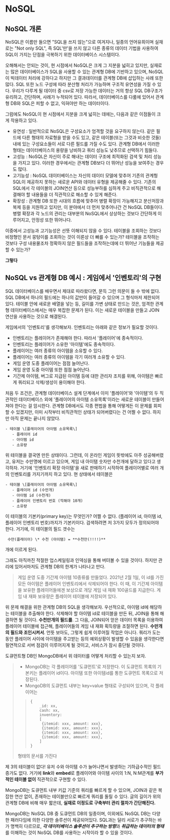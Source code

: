 # NoSQL

## NoSQL 개론
NoSQL은 이름만 들으면 "SQL을 쓰지 않는"으로 여겨지나, 일종의 언어유희이며 실재로는 "Not only SQL", 즉 SQL'만'을 쓰지 않고 다른 종류의 데이터 기법을 사용하여 SQL이 가지는 단점을 극복하기 위한 데이터베이스 시스템이다.

오해해서는 안되는 것이, 현 시점에서 NoSQL은 크게 그 지분을 넓히고 있지만, 실재로는 많은 데이터베이스가 SQL을 사용할 수 있는 관계형 DB에 기반하고 있으며, NoSQL이 빅데이터 처리에 강하다고 하지만 그 결과데이터를 관계형 DB에 삽입하는 사례 또한 많다. SQL 또한 노드 구성에 따라 분산형 처리가 가능하며 구조적 유연성을 가질 수 있다. 우리가 다루게 될 데이터 중 csv로 저장 가능한 데이터는 거의 항상 SQL DB구조가 유리하고, 간단하며, 사례가 누적되어 있다. 따라서, 데이터베이스를 다룸에 있어서 관계형 DB와 SQL은 피할 수 없고, 익혀야만 하는 데이터이다.

그럼에도 NoSQL이 현 시점에서 지분을 크게 넓히는 데에는, 다음과 같은 이점들이 크게 작용하고 있다.
 - 유연성 : 일반적으로 NoSQL은 구성요소가 엄격할 것을 요구하지 않는다. 같은 필드에 다른 형태의 자료형을 받을 수도 있고, 같은 테이블(또는 그것과 비슷한 것들) 내에 있는 구성요소들이 서로 다른 필드를 가질 수도 있다. 관계형 DB에서 이러한 형태는 데이터베이스의 용량을 낭비하고 쿼리 성능도 낮추므로 선택하기 힘들다.
 - 고성능 : NoSQL은 자신이 주로 해내는 데이터 구조에 최적화된 검색 및 처리 성능을 가지고 있다. 이러한 경우에서는 관계형 DB보다 더 뛰어난 성능을 보여주는 경우도 많다.
 - 고기능성 : NoSQL 데이터베이스는 자신의 데이터 모델에 맞추어 기존의 관계헝 SQL이 제공하지 못하는 새로운 API와 데이터 유형을 제공해줄 수 있다. 기존의 SQL에서 각 테이블의 JOIN연산 등으로 성능부하를 심하게 주고 비직관적으로 해결해야 할 내용들을 더 직관적으로 해소할 수 있게 해준다.
 - 확장성 : 관계형 DB 또한 시대의 흐름에 맞추어 병렬 확장이 가능해지고 분산저장과 복제 등을 지원하고 있지만, 이 분야에서 더 먼저 맞추어나간 건 NoSQL DB들이다. 병렬 확장과 각 노드의 관리는 대부분의 NoSQL에서 상상하는 것보다 간단하게 이루어지고, 안정성 또한 뛰어나다.

 이중에서 고성능과 고기능성은 선뜻 이해되지 않을 수 있다. 테이블을 조회하는 것보다 비정형인 문서 뭉텅이를 조회하는 것이 이론상 더 빠를 수 있는가? 테이블을 조작하는 것보다 구성 내용물조차 정확하지 않은 필드들을 조작하는데에 더 뛰어난 기능들을 제공할 수 있는가?

 **그렇다**

## NoSQL vs 관계형 DB 예시 : 게임에서 '인벤토리'의 구현

SQL 데이터베이스를 배우면서 제대로 따라왔다면, 문득 그런 의문이 들 수 밖에 없다. SQL DB에서 하나의 필드에는 하나의 값만이 들어갈 수 있으며 그 형식마저 제한되어 있다. 테이블 안에 새로운 배열을 넣는 등, 길이를 가변 상태로 만드는 것은, 엄격한 관계형 데이터베이스에서는 매우 복잡한 문제가 된다. 이는 새로운 테이블을 만들고 JOIN 연산을 사용하는 것으로 해결된다.

게임에서의 '인벤토리'를 생각해보자. 인벤토리는 아래와 같은 정보가 필요할 것이다.

- 인벤토리는 플레이어가 존재해야 한다. 따라서 '플레이어'에 종속적이다.
- 인벤토리는 플레이어가 소유한 '아이템'에도 종속적이다.
- 플레이어는 여러 종류의 아이템을 소유할 수 있다.
- 플레이어는 여러 종류의 아이템을 각기 여러개 소유할 수 있다.
- 게임 운영 도중 플레이어는 점점 늘어난다.
- 게임 운영 도중 아이템 또한 점점 늘어난다.
- 기간제 아이템, 버그로 지급된 아이템 등에 대한 관리자 조치를 위해, 아이템은 빠르게 쿼리되고 삭제/생성이 용이해야 한다.

처음 두 조건은, 관계형 데이터베이스 설계 단계에서 이미 '플레이어'와 '아이템'의 두 직관적인 데이터베이스 외에 '플레이어의 아이템 소유목록'이라는 새로운 테이블이 만들어져야 한다는 걸 암시한다. 관계형 DB에서도 각종 편법을 통해 어떻게든 이 문제를 회피할 수 있겠지만, 이미 시작부터 비직관적인 상태가 되어버렸다는 건 어쩔 수 없다. 하지만 아직 문제는 끝나지 않았다.

```
- 테이블 \[플레이어의 아이템 소유목록\]
   - 플레이어 id
   - 아이탬 id
   - 소유량
```
위 테이블을 결국엔 만든 상태이다. 그런데, 이 온라인 게임이 뜻밖에도 아주 성공해버렸고, 유저는 수만명에 이르고 있으며, 게임 내 아이탬 숫자만 수천개에 달하고 있다고 생각하자. 거기에 '인벤토리 확장 아이탬'을 새로 판매하기 시작하여 플레이어별로 여러 개의 인벤토리를 가지기까지 하고 있다. 현 상태에서 테이블은
```
- 테이블 \[플레이어의 아이템 소유목록\]
   - 플레이어 id (수만개)
   - 아이템 id (수천개)
   - 플레이어 인벤토리 번호 (끽해야 10개)
   - 소유량
```
이 테이블의 기본키(primary key)는 무엇인가? 어쩔 수 없다. (플레이어 id, 아이템 id, 플레이어 인벤토리 번호)까지가 기본키이다. 검색하려면 저 3가지 모두가 정의되어야 한다. 거기에, 이 테이블의 필드 갯수는

```
 수만(플레이어) \* 수천 (아이탬) = **수천만(!!!!)**
```

개에 이르게 된다.

그래도 아직까진 적절한 업스케일링과 인덱싱을 통해 버텨볼 수 있을 것이다. 하지만 관리에 있어서마저도 관계형 DB의 한계가 나타나고 만다.

>게임 운영 도중 기간제 아이템 10종류를 만들었다. 2021년 2월 1일, 이 id를 가진 모든 아이템은 플레이어 인벤토리에서 삭제되어야 한다. 이 때, 이 기간제 아이템을 보유한 플레이어들에겐 보상으로 개당 게임 내 재화 100골드를 지급한다. 게임 내 재화 보유량은 플레이어 테이블에 저장되어 있다.

위 문제 해결을 위한 관계형 DB의 SQL을 생각해보자. 우선적으로, 아이탬 id에 해당하는 테이블을 추출해야 한다. 삭제해야 할 아이템 id로 테이블을 만든 뒤, JOIN을 통해 해결하면 될 것이다. **수천만개의 필드를**. 그 다음, JOIN되어 얻은 데이터 목록을 이용하여 플레이어 테이블에 접근해, 플레이어들의 게임 내 재화 획득량을 조절하면 된다. **수만개의 필드와 조인시켜서**. 언뜻 보아도, 그렇게 쉽게 이루어질 작업은 아니다. 쿼리가 도는 동안 플레이어 사이에 아이탬을 주고받는 등의 예외상황이 발생할 수 있음을 생각한다면 필연적으로 서버 점검이 이루어지게 될 것이고, 서비스가 잠시 중단될 것이다.

도큐먼트형 DB인 MongoDB에서 위 데이터를 어떻게 처리할 수 있는지 보자.
>- MongoDB는 각 플레이어를 '도큐먼트'로 저장한다. 이 도큐먼트 목록의 기본키는 플레이어 id이다. 아이템 또한 아이템id를 통한 도큐먼트 목록으로 저장된다.
>- MongoDB의 도큐먼트 내부는 key=value 형태로 구성되어 있으며, 각 플레이어는
>>```
>>{  
>>     _id: xx,
>>     cash: xx,
>>     inventory:
>>     [
>>      {itemid: xxx, amount: xxx},
>>      {itemid: xxx, amount: xxx},
>>      {itemid: xxx, amount: xxx},
>>      {itemid: xxx, amount: xxx},
>>     ]
>>}
>>```
>형태의 문서를 가진다

제 3의 테이블이 없다! 유저 수와 아이템 수가 늘어나면서 발생하는 기하급수적인 필드 증가도 없다. 거기에 **link**와 **embed**로 플레이어와 아이템 사이의 1:N, N:M관계를 **부가적인 테이블 없이** 직관적으로 구현할 수 있다.

MongoDB는 도큐먼트 내부 키값 기준의 쿼리를 빠르게 할 수 있으며, JOIN과 같은 복잡한 연산 없이, 존재하는 테이블만으로 빠르게 쿼리를 돌릴 수 있다. 글의 길이가 위의 관계형 DB에 비해 매우 짧은데, **실재로 이정도로 구축부터 관리 절차가 간단해진다.**

MongoDB는 NoSQL DB 중 도큐먼트 DB의 일종이며, 이외에도 NoSQL DB는 다양한 패러다임에 의한 다양한 솔루션이 제공되어있다. SQL과는 달리 서로가 추구하는 바가 명백히 다르므로, ***각 데이터베이스 솔루션이 추구하는 방향***과 ***취급하는 데이터의 형태***를 이해하는 것이 NoSQL DB를 사용하는 시작이라 할 수 있을 것이다.